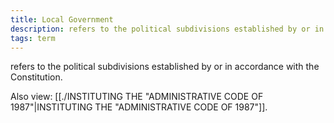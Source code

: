 ```yaml
---
title: Local Government
description: refers to the political subdivisions established by or in accordance with the Constitution.
tags: term
---
```


refers to the political subdivisions established by or in accordance with the Constitution.

Also view: [[./INSTITUTING THE "ADMINISTRATIVE CODE OF 1987"|INSTITUTING THE "ADMINISTRATIVE CODE OF 1987"]].
